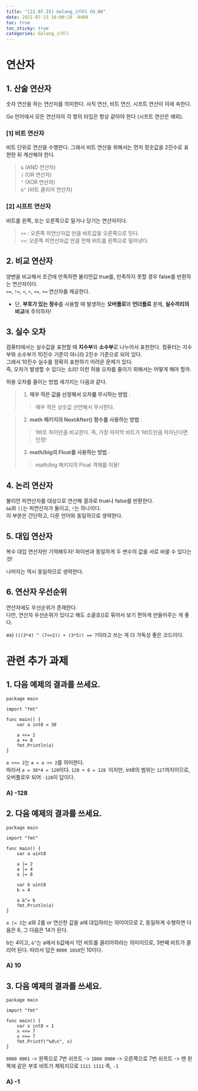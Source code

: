 ```yaml
---
title: "[21.07.15] Golang_스터디 CH_06"
date: 2021-07-15 16:00:28 -0400
toc: true
toc_sticky: true
categories: Golang_스터디
---
```



# 연산자

##  1. 산술 연산자

숫자 연산을 하는 연산자를 의미한다. 사칙 연산, 비트 연산, 시프트 연산이 이에 속한다.

Go 언어에서 모든 연산자의 각 항의 타입은 항상 같아야 한다 (시프트 연산은 예외). 

### [1] 비트 연산자
비트 단위로 연산을 수행한다. 그래서 비트 연산을 위해서는 먼저 정숫값을 2진수로 표현한 뒤 계산해야 한다.

> `&` (AND 연산자)  
>`|` (OR 연산자)  
> `^` (XOR 연산자)  
> `&^` (비트 클리어 연산자)  

### [2] 시프트 연산자
비트를 왼쪽, 또는 오른쪽으로 밀거나 당기는 연산자이다.

>  `>>` : 오른쪽 피연산자값 만큼 비트값을 오른쪽으로 민다.    
>  `<<`: 오른쪽 피연산자값 만큼 전체 비트를 왼쪽으로 밀어낸다.


##  2. 비교 연산자
양변을 비교해서 조건에 만족하면 불리언값 true를, 만족하지 못할 경우 false를 반환하는 연산자이다.   
`==`, `!=`, `<`, `>`, `<=`, `>=` 연산자를 제공한다.

* 단, **부호가 있는 정수**를 사용할 때 발생하는 **오버플로**와 **언더플로** 문제, **실수끼리의 비교**에 주의하자! 


##  3. 실수 오차
컴퓨터에서는 실수값을 표현할 때 **지수부**와 **소수부**로 나누어서 표현한다. 컴퓨터는 지수부와 소수부가 10진수 기준이 아니라 2진수 기준으로 되어 있다.   
그래서 10진수 실수를 정확히 표현하기 어려운 문제가 있다.   
즉, 오차가 발생할 수 있다는 소리! 이런 허용 오차를 줄이기 위해서는 어떻게 해야 할까.

허용 오차를 줄이는 방법 세가지는 다음과 같다.

> 1. **매우 작은 값을 선정해서 오차를 무시하는 방법** :     
>> 매우 작은 상숫값 선언해서 무시한다.    
>> 

> 2. **math 패키지의 NextAfter() 함수를 사용하는 방법** :     
> > 1비트 차이만큼 비교한다.
> > 즉, 가장 마지막 비트가 1비트만큼 차이난다면 인정!
> 
> 3. **math/big의 Float를 사용하는 방법** :    
> > math/big 패키지의 Float 객체를 이용!

##  4. 논리 연산자

불리언 피연산자를 대상으로 연산해 결과로 true나 false를 반환한다.  
`&&`와 `||`는 피연산자가 둘이고, `!`는 하나이다.  
이 부분은 간단하고, 다른 언어와 동일하므로 생략한다.

##  5. 대입 연산자

복수 대입 연산자만 기억해두자! 파이썬과 동일하게 두 변수의 값을 서로 바꿀 수 있다는 것!

나머지는 역시 동일하므로 생략한다.

## 6. 연산자 우선순위

연산자에도 우선순위가 존재한다.   
다만, 연산자 우선순위가 있다고 해도 소괄호()로 묶어서 보기 편하게 만들어주는 게 좋다.   

ex) `(((3*4) ^ (7<<2)) + (3*5)) == 7`이라고 쓰는 게 더 가독성 좋은 코드이다.

# 관련 추가 과제

## 1. 다음 예제의 결과를 쓰세요.

	package main
	
	import "fmt"
	
	func main() {
		var a int8 = 30
		
		a <<= 2
		a += 8
		fmt.Println(a)
	}

`a <<= 2`는 `a = a << 2`를 의미한다.  
따라서 `a = 30*4 = 120`이다.
`120 + 8 = 128 `이지만, int8의 범위는 `127`까지이므로, 오버플로우 되어 `-128`이 답이다.

### A) -128

## 2. 다음 예제의 결과를 쓰세요.

	package main
	
	import "fmt"
	
	func main() {
		var a uint8
		
		a |= 2
		a |= 4
		a |= 8
		
		var b uint8
		b = 4
		
		a &^= b
		fmt.Println(a)
	}

`a |= 2`는 a와 2를 or 연산한 값을 a에 대입하라는 의미이므로 2, 
동일하게 수행하면 다음은 6, 그 다음은 14가 된다.

b는 4이고,  `&^`는 a에서 b값에서 1인 비트를 클리어하라는 의미이므로, 3번째 비트가 클리어 된다. 따라서 답은 `0000 1010`인 10이다.

### A) 10

## 3. 다음 예제의 결과를 쓰세요.

	package main
	
	import "fmt"
	
	func main() {
		var x int8 = 1
		x <<= 7
		x >>= 7
		fmt.Printf("%d\n", x)
	}

`0000 0001` -> 왼쪽으로 7번 쉬프트 -> `1000 0000` -> 오른쪽으로 7번 쉬프트 -> 맨 왼쪽에 같은 부호 비트가 채워지므로 `1111 1111` 즉, `-1`
### A) -1
